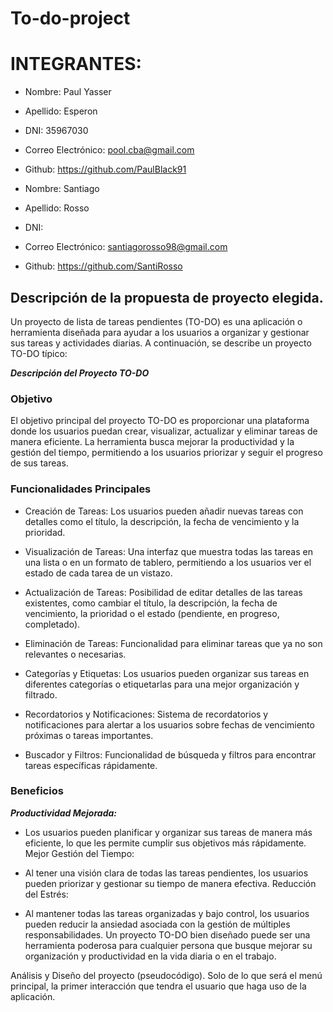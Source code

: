 # To-do-project

# INTEGRANTES:

* Nombre: Paul Yasser
* Apellido: Esperon
* DNI: 35967030
* Correo Electrónico: pool.cba@gmail.com
* Github:  https://github.com/PaulBlack91


* Nombre: Santiago
* Apellido: Rosso
* DNI: 
* Correo Electrónico: santiagorosso98@gmail.com
* Github: https://github.com/SantiRosso
 
## Descripción de la propuesta de proyecto elegida.


Un proyecto de lista de tareas pendientes (TO-DO) es una aplicación o herramienta diseñada para ayudar a los usuarios a organizar y gestionar sus tareas y actividades diarias. A continuación, se describe un proyecto TO-DO típico:

***Descripción del Proyecto TO-DO***

### Objetivo
El objetivo principal del proyecto TO-DO es proporcionar una plataforma donde los usuarios puedan crear, visualizar, actualizar y eliminar tareas de manera eficiente. La herramienta busca mejorar la productividad y la gestión del tiempo, permitiendo a los usuarios priorizar y seguir el progreso de sus tareas.

### Funcionalidades Principales
- Creación de Tareas:
Los usuarios pueden añadir nuevas tareas con detalles como el título, la descripción, la fecha de vencimiento y la prioridad.
- Visualización de Tareas:
Una interfaz que muestra todas las tareas en una lista o en un formato de tablero, permitiendo a los usuarios ver el estado de cada tarea de un vistazo.

- Actualización de Tareas:
Posibilidad de editar detalles de las tareas existentes, como cambiar el título, la descripción, la fecha de vencimiento, la prioridad o el estado (pendiente, en progreso, completado).

- Eliminación de Tareas:
Funcionalidad para eliminar tareas que ya no son relevantes o necesarias.

- Categorías y Etiquetas:
Los usuarios pueden organizar sus tareas en diferentes categorías o etiquetarlas para una mejor organización y filtrado.

- Recordatorios y Notificaciones:
Sistema de recordatorios y notificaciones para alertar a los usuarios sobre fechas de vencimiento próximas o tareas importantes.

- Buscador y Filtros:
Funcionalidad de búsqueda y filtros para encontrar tareas específicas rápidamente.



### Beneficios

***Productividad Mejorada:***

- Los usuarios pueden planificar y organizar sus tareas de manera más eficiente, lo que les permite cumplir sus objetivos más rápidamente.
Mejor Gestión del Tiempo:

- Al tener una visión clara de todas las tareas pendientes, los usuarios pueden priorizar y gestionar su tiempo de manera efectiva.
Reducción del Estrés:

- Al mantener todas las tareas organizadas y bajo control, los usuarios pueden reducir la ansiedad asociada con la gestión de múltiples responsabilidades.
Un proyecto TO-DO bien diseñado puede ser una herramienta poderosa para cualquier persona que busque mejorar su organización y productividad en la vida diaria o en el trabajo. 

Análisis y Diseño del proyecto (pseudocódigo). Solo de lo que será el menú principal, la primer interacción que tendra el usuario que haga uso de la aplicación.
